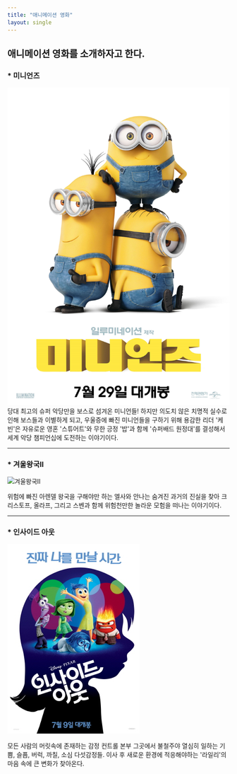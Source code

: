 ```yaml
---
title: "애니메이션 영화"
layout: single
---
```


애니메이션 영화를 소개하자고 한다.
---
### * 미니언즈
![minions](/assets/images/minions.png)
당대 최고의 슈퍼 악당만을 보스로 섬겨온 미니언들! 하지만 의도치 않은 치명적 실수로 인해 보스들과 이별하게 되고, 우울증에 빠진 미니언들을 구하기 위해 용감한 리더 '케빈'은 자유로운 영혼 '스튜어트'와 무한 긍정 '밥'과 함께 '슈퍼배드 원정대'를 결성해서 세계 악당 챔피언십에 도전하는 이야기이다.

---
### * 겨울왕국II
![겨울왕국II][FrozenII]

[FrozenII]: https://movie.naver.com/movie/bi/mi/photoViewPopup.nhn?movieCode=136873#
위험에 빠진 아렌델 왕국을 구해야만 하는 엘사와 안나는 숨겨진 과거의 진실을 찾아 크리스토프, 올라프, 그리고 스벤과 함께 위험천만한 놀라운 모험을 떠나는 이야기이다.

---
### * 인사이드 아웃
[![인사이드 아웃](/assets/images/인사이드_아웃.png "더 자세한 내용을 원하시면 방문해 보세요")](https://movie.naver.com/movie/bi/mi/basic.nhn?code=115622)

모든 사람의 머릿속에 존재하는 감정 컨트롤 본부 그곳에서 불철주야 열심히 일하는 기쁨, 슬픔, 버럭, 까칠, 소심 다섯감정들. 이사 후 새로운 환경에 적응해야하는 '라일리'의 마음 속에 큰 변화가 찾아온다.



